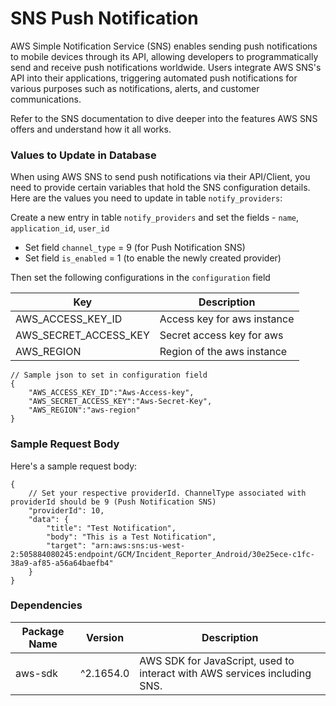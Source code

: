 # SNS Push Notification

AWS Simple Notification Service (SNS) enables sending push notifications to mobile devices through its API, allowing developers to programmatically send and receive push notifications worldwide. Users integrate AWS SNS's API into their applications, triggering automated push notifications for various purposes such as notifications, alerts, and customer communications.

Refer to the SNS documentation to dive deeper into the features AWS SNS offers and understand how it all works.

### Values to Update in Database

When using AWS SNS to send push notifications via their API/Client, you need to provide certain variables that hold the SNS configuration details. Here are the values you need to update in table `notify_providers`:

Create a new entry in table `notify_providers` and set the fields - `name`, `application_id`, `user_id`

- Set field `channel_type` = 9 (for Push Notification SNS)
- Set field `is_enabled` = 1 (to enable the newly created provider)

Then set the following configurations in the `configuration` field

| Key                       | Description                   |
|---------------------------|-------------------------------|
| AWS_ACCESS_KEY_ID      | Access key for aws instance       |
| AWS_SECRET_ACCESS_KEY  | Secret access key for aws      |
| AWS_REGION  | Region of the aws instance     |

```jsonc
// Sample json to set in configuration field
{
    "AWS_ACCESS_KEY_ID":"Aws-Access-key",
    "AWS_SECRET_ACCESS_KEY":"Aws-Secret-Key",
    "AWS_REGION":"aws-region"
}
```

### Sample Request Body

Here's a sample request body:

```jsonc
{
    // Set your respective providerId. ChannelType associated with providerId should be 9 (Push Notification SNS)
    "providerId": 10,
    "data": {
        "title": "Test Notification",
        "body": "This is a Test Notification",
        "target": "arn:aws:sns:us-west-2:505884080245:endpoint/GCM/Incident_Reporter_Android/30e25ece-c1fc-38a9-af85-a56a64baefb4"
    }
}
```

### Dependencies

| Package Name       | Version    | Description                                                                                                                                                |
| --------------- | ------------ | ---------------------------------------------------------------------------------------------------------------------------------------------------------- |
| aws-sdk          | ^2.1654.0  | AWS SDK for JavaScript, used to interact with AWS services including SNS.     |
